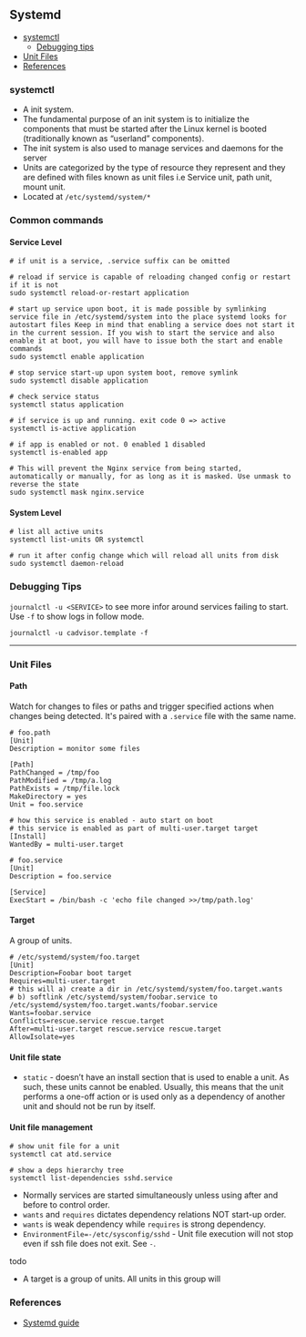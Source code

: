 ## Systemd

- [systemctl](#systemctl)
  - [Debugging tips](#debugging-tips)
- [Unit Files](#unit-files)
- [References](#references)

### systemctl

- A init system.
- The fundamental purpose of an init system is to initialize the components that must be started after the Linux kernel is booted (traditionally known as “userland” components).
- The init system is also used to manage services and daemons for the server
- Units are categorized by the type of resource they represent and they are defined with files known as unit files i.e Service unit, path unit, mount unit.
- Located at `/etc/systemd/system/*`

### Common commands

#### Service Level

```shell
# if unit is a service, .service suffix can be omitted

# reload if service is capable of reloading changed config or restart if it is not
sudo systemctl reload-or-restart application

# start up service upon boot, it is made possible by symlinking service file in /etc/systemd/system into the place systemd looks for autostart files Keep in mind that enabling a service does not start it in the current session. If you wish to start the service and also enable it at boot, you will have to issue both the start and enable commands
sudo systemctl enable application

# stop service start-up upon system boot, remove symlink
sudo systemctl disable application

# check service status
systemctl status application

# if service is up and running. exit code 0 => active
systemctl is-active application

# if app is enabled or not. 0 enabled 1 disabled
systemctl is-enabled app

# This will prevent the Nginx service from being started, automatically or manually, for as long as it is masked. Use unmask to reverse the state
sudo systemctl mask nginx.service
```

#### System Level

```shell
# list all active units
systemctl list-units OR systemctl

# run it after config change which will reload all units from disk
sudo systemctl daemon-reload
```

### Debugging Tips

`journalctl -u <SERVICE>` to see more infor around services failing to start. Use `-f` to show logs in follow mode.

```shell
journalctl -u cadvisor.template -f
```

---

### Unit Files

#### Path

Watch for changes to files or paths and trigger specified actions when changes being detected. It's paired with a `.service` file with the same name.

```shell
# foo.path
[Unit]
Description = monitor some files

[Path]
PathChanged = /tmp/foo
PathModified = /tmp/a.log
PathExists = /tmp/file.lock
MakeDirectory = yes
Unit = foo.service

# how this service is enabled - auto start on boot
# this service is enabled as part of multi-user.target target
[Install]
WantedBy = multi-user.target

# foo.service
[Unit]
Description = foo.service

[Service]
ExecStart = /bin/bash -c 'echo file changed >>/tmp/path.log'
```

#### Target

A group of units.

```shell
# /etc/systemd/system/foo.target
[Unit]
Description=Foobar boot target
Requires=multi-user.target
# this will a) create a dir in /etc/systemd/system/foo.target.wants
# b) softlink /etc/systemd/system/foobar.service to /etc/systemd/system/foo.target.wants/foobar.service
Wants=foobar.service
Conflicts=rescue.service rescue.target
After=multi-user.target rescue.service rescue.target
AllowIsolate=yes
```

#### Unit file state

- `static` - doesn’t have an install section that is used to enable a unit. As such, these units cannot be enabled. Usually, this means that the unit performs a one-off action or is used only as a dependency of another unit and should not be run by itself.

#### Unit file management

```shell
# show unit file for a unit
systemctl cat atd.service

# show a deps hierarchy tree
systemctl list-dependencies sshd.service
```

- Normally services are started simultaneously unless using after and before to control order.
- `wants` and `requires` dictates dependency relations NOT start-up order.
- `wants` is weak dependency while `requires` is strong dependency.
- `EnvironmentFile=-/etc/sysconfig/sshd` - Unit file execution will not stop even if ssh file does not exit. See `-`.

todo
- A target is a group of units. All units in this group will

### References

- [Systemd guide](https://cloud.tencent.com/developer/article/1516125)
